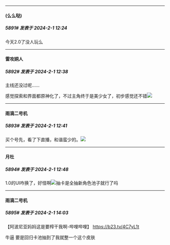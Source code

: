 
*****

####  (么么哒)  
##### 5891#       发表于 2024-2-1 12:24

今天2.0了没人玩么


*****

####  雷攻姛人  
##### 5892#       发表于 2024-2-1 12:38

主线还没过呢……

感觉探索和界面都原神化了，不过主角终于是美少女了，初步感觉还不错<img src="https://static.saraba1st.com/image/smiley/face2017/041.png" referrerpolicy="no-referrer">

*****

####  雨滴二号机  
##### 5893#       发表于 2024-2-1 12:41

买个号先，看了下直播，和谐蛮少的。<img src="https://static.saraba1st.com/image/smiley/face2017/067.png" referrerpolicy="no-referrer">


*****

####  月杜  
##### 5894#       发表于 2024-2-1 12:48

1.0的UI咋换了，好怪啊<img src="https://static.saraba1st.com/image/smiley/face2017/018.png" referrerpolicy="no-referrer">抽卡是全抽新角色池子就行了吗


*****

####  雨滴二号机  
##### 5895#       发表于 2024-2-1 14:03

【阿波尼亚妈妈这是要榨干我啊-哔哩哔哩】 https://b23.tv/4C7yL1t

牛逼 要是回归卡池抽到了我就整一个这个皮肤

